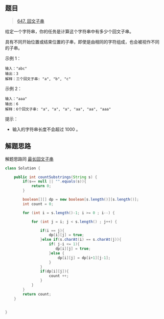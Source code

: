 ## 题目

> [647. 回文子串](https://leetcode-cn.com/problems/palindromic-substrings/)

给定一个字符串，你的任务是计算这个字符串中有多少个回文子串。

具有不同开始位置或结束位置的子串，即使是由相同的字符组成，也会被视作不同的子串。

 

示例 1：

```
输入："abc"
输出：3
解释：三个回文子串: "a", "b", "c"
```

示例 2：

```
输入："aaa"
输出：6
解释：6个回文子串: "a", "a", "a", "aa", "aa", "aaa"
```


提示：

* 输入的字符串长度不会超过 1000 。

## 解题思路

解题思路同 [最长回文子串](books/leetcode_100/5_最长回文子串.md)

```java
class Solution {

    public int countSubstrings(String s) {
        if(s== null || "".equals(s)){
            return 0;
        }

        boolean[][] dp = new boolean[s.length()][s.length()];
        int count = 0;

        for (int i = s.length()-1; i >= 0 ; i--) {

            for (int j = i; j < s.length() ; j++) {

                if(i == j){
                    dp[i][j] = true;
                }else if(s.charAt(i) == s.charAt(j)){
                    if( j-i <= 1){
                       dp[i][j] = true;
                    }else {
                        dp[i][j] = dp[i+1][j-1];
                    }
                }
                if(dp[i][j]){
                    count ++;
                }
            }
        }
        return count;
    }
    
    
}
```

